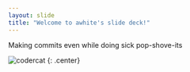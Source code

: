 ```yaml
---
layout: slide
title: "Welcome to awhite's slide deck!"
---
```


Making commits even while doing sick pop-shove-its

![codercat](https://octodex.github.com/images/codercat.jpg)
{: .center}
